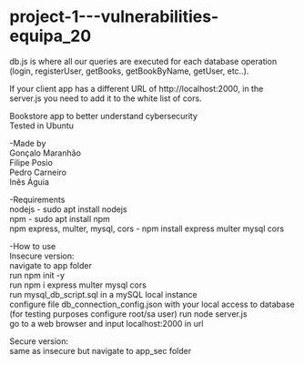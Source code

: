# project-1---vulnerabilities-equipa_20

db.js is where all our queries are executed for each database operation (login, registerUser, getBooks, getBookByName, getUser, etc..).

If your client app has a different URL of http://localhost:2000, in the server.js you need to add it to the white list of cors.


Bookstore app to better understand cybersecurity\
Tested in Ubuntu

-Made by\
Gonçalo Maranhão\
Filipe Posio\
Pedro Carneiro\
Inês Águia

-Requirements\
nodejs - sudo apt install nodejs\
npm - sudo apt install npm\
npm express, multer, mysql, cors - npm install express multer mysql cors

-How to use\
Insecure version:\
navigate to app folder\
run npm init -y\
run npm i express multer mysql cors\
run mysql_db_script.sql in a mySQL local instance\
configure file db_connection_config.json with your local access to database (for testing purposes configure root/sa user)
run node server.js\
go to a web browser and input localhost:2000 in url

Secure version:\
same as insecure but navigate to app_sec folder






